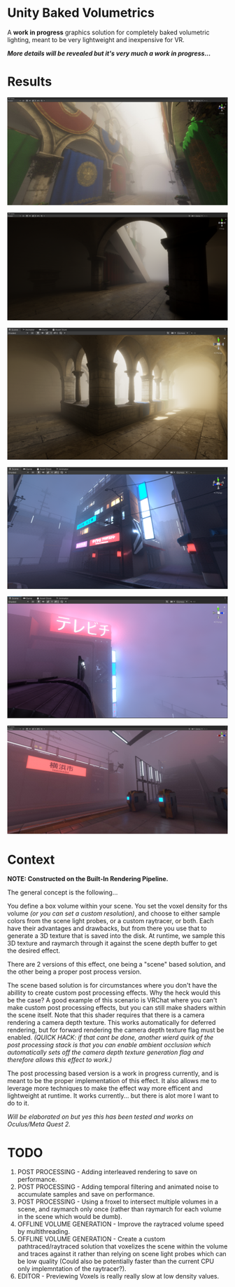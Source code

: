 # Unity Baked Volumetrics
A **work in progress** graphics solution for completely baked volumetric lighting, meant to be very lightweight and inexpensive for VR. 

***More details will be revealed but it's very much a work in progress...***

# Results
![sponza1](GithubContent/sponza1.jpg)

![sponza2](GithubContent/sponza2.png)

![sponza3](GithubContent/sponza3.png)

![yakohama1](GithubContent/yakohama1.png)

![yakohama2](GithubContent/yakohama2.png)

![yakohama3](GithubContent/yakohama3.jpg)

# Context

**NOTE: Constructed on the Built-In Rendering Pipeline.**

The general concept is the following...

You define a box volume within your scene. You set the voxel density for ths volume *(or you can set a custom resolution)*, and choose to either sample colors from the scene light probes, or a custom raytracer, or both. Each have their advantages and drawbacks, but from there you use that to generate a 3D texture that is saved into the disk. At runtime, we sample this 3D texture and raymarch through it against the scene depth buffer to get the desired effect.

There are 2 versions of this effect, one being a "scene" based solution, and the other being a proper post process version.

The scene based solution is for circumstances where you don't have the abillity to create custom post processing effects. Why the heck would this be the case? A good example of this scenario is VRChat where you can't make custom post processing effects, but you can still make shaders within the scene itself. Note that this shader requires that there is a camera rendering a camera depth texture. This works automatically for deferred rendering, but for forward rendering the camera depth texture flag must be enabled. *(QUICK HACK: if that cant be done, another wierd quirk of the post processing stack is that you can enable ambient occlusion which automatically sets off the camera depth texture generation flag and therefore allows this effect to work.)*

The post processing based version is a work in progress currently, and is meant to be the proper implementation of this effect. It also allows me to leverage more techniques to make the effect way more efficent and lightweight at runtime. It works currently... but there is alot more I want to do to it.

*Will be elaborated on but yes this has been tested and works on Oculus/Meta Quest 2.*

# TODO
1. POST PROCESSING - Adding interleaved rendering to save on performance.
2. POST PROCESSING - Adding temporal filtering and animated noise to accumulate samples and save on performance.
3. POST PROCESSING - Using a froxel to intersect multiple volumes in a scene, and raymarch only once (rather than raymarch for each volume in the scene which would be dumb).
4. OFFLINE VOLUME GENERATION - Improve the raytraced volume speed by multithreading.
5. OFFLINE VOLUME GENERATION - Create a custom pathtraced/raytraced solution that voxelizes the scene within the volume and traces against it rather than relying on scene light probes which can be low quality (Could also be potentially faster than the current CPU only implemntation of the raytracer?).
6. EDITOR - Previewing Voxels is really really slow at low density values.
